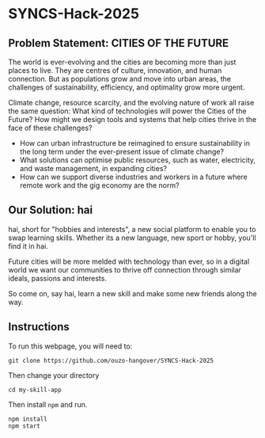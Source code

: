 # SYNCS-Hack-2025

## Problem Statement: CITIES OF THE FUTURE

The world is ever-evolving and the cities are becoming more than just places to live. They are centres of culture, innovation, and human connection. But as populations grow and move into urban areas, the challenges of sustainability, efficiency, and optimality grow more urgent.

Climate change, resource scarcity, and the evolving nature of work all raise the same question: What kind of technologies will power the Cities of the Future? How might we design tools and systems that help cities thrive in the face of these challenges?
 
- How can urban infrastructure be reimagined to ensure sustainability in the long term under the ever-present issue of climate change?
- What solutions can optimise public resources, such as water, electricity, and waste management, in expanding cities?
- How can we support diverse industries and workers in a future where remote work and the gig economy are the norm?

## Our Solution: hai
hai, short for "hobbies and interests", a new social platform to enable you to swap learning skills. Whether its a new language, new sport or hobby, you'll find it in hai.

Future cities will be more melded with technology than ever, so in a digital world we want our communities to thrive off connection through similar ideals, passions and interests.

So come on, say hai, learn a new skill and make some new friends along the way.

## Instructions
To run this webpage, you will need to:
```
git clone https://github.com/ouzo-hangover/SYNCS-Hack-2025
```

Then change your directory
```
cd my-skill-app
```

Then install `npm` and run.
```
npm install
npm start
```
